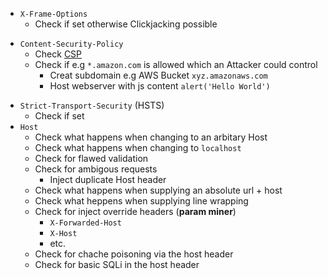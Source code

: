* `X-Frame-Options`
	* Check if set otherwise Clickjacking possible
- `Content-Security-Policy`
	- Check [CSP](https://csp-evaluator.withgoogle.com/)
	* Check if e.g `*.amazon.com` is allowed which an Attacker could control
		* Creat subdomain e.g AWS Bucket `xyz.amazonaws.com` 
		* Host webserver with js content `alert('Hello World')`
* `Strict-Transport-Security` (HSTS)
	* Check if set
* `Host`
	* Check what happens when changing to an arbitary Host
	* Check what happens when changing to `localhost`
	* Check for flawed validation
	* Check for ambigous requests
		* Inject duplicate Host header
	* Check what happens when supplying an absolute url + host
	* Check what heppens when supplying line wrapping
	* Check for inject override headers (**param miner**)
		* `X-Forwarded-Host` 
		* `X-Host` 
		* etc.
	* Check for chache poisoning via the host header
	* Check for basic SQLi in the host header